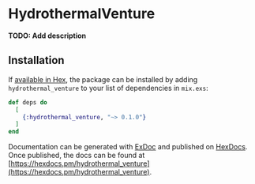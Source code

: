 # HydrothermalVenture

**TODO: Add description**

## Installation

If [available in Hex](https://hex.pm/docs/publish), the package can be installed
by adding `hydrothermal_venture` to your list of dependencies in `mix.exs`:

```elixir
def deps do
  [
    {:hydrothermal_venture, "~> 0.1.0"}
  ]
end
```

Documentation can be generated with [ExDoc](https://github.com/elixir-lang/ex_doc)
and published on [HexDocs](https://hexdocs.pm). Once published, the docs can
be found at [https://hexdocs.pm/hydrothermal_venture](https://hexdocs.pm/hydrothermal_venture).

